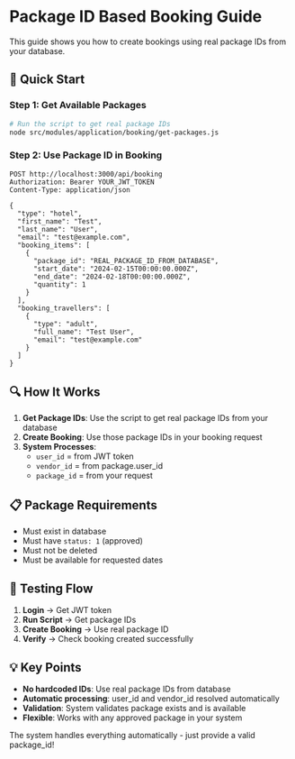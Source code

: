 # Package ID Based Booking Guide

This guide shows you how to create bookings using real package IDs from your database.

## 🎯 Quick Start

### Step 1: Get Available Packages
```bash
# Run the script to get real package IDs
node src/modules/application/booking/get-packages.js
```

### Step 2: Use Package ID in Booking
```http
POST http://localhost:3000/api/booking
Authorization: Bearer YOUR_JWT_TOKEN
Content-Type: application/json

{
  "type": "hotel",
  "first_name": "Test",
  "last_name": "User", 
  "email": "test@example.com",
  "booking_items": [
    {
      "package_id": "REAL_PACKAGE_ID_FROM_DATABASE",
      "start_date": "2024-02-15T00:00:00.000Z",
      "end_date": "2024-02-18T00:00:00.000Z",
      "quantity": 1
    }
  ],
  "booking_travellers": [
    {
      "type": "adult",
      "full_name": "Test User",
      "email": "test@example.com"
    }
  ]
}
```

## 🔍 How It Works

1. **Get Package IDs**: Use the script to get real package IDs from your database
2. **Create Booking**: Use those package IDs in your booking request
3. **System Processes**: 
   - `user_id` = from JWT token
   - `vendor_id` = from package.user_id
   - `package_id` = from your request

## 📋 Package Requirements

- Must exist in database
- Must have `status: 1` (approved)
- Must not be deleted
- Must be available for requested dates

## 🚀 Testing Flow

1. **Login** → Get JWT token
2. **Run Script** → Get package IDs
3. **Create Booking** → Use real package ID
4. **Verify** → Check booking created successfully

## 💡 Key Points

- **No hardcoded IDs**: Use real package IDs from database
- **Automatic processing**: user_id and vendor_id resolved automatically
- **Validation**: System validates package exists and is available
- **Flexible**: Works with any approved package in your system

The system handles everything automatically - just provide a valid package_id! 